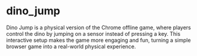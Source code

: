 # dino_jump
Dino Jump is a physical version of the Chrome offline game, where players control the dino by jumping on a sensor instead of pressing a key. This interactive setup makes the game more engaging and fun, turning a simple browser game into a real-world physical experience. 
